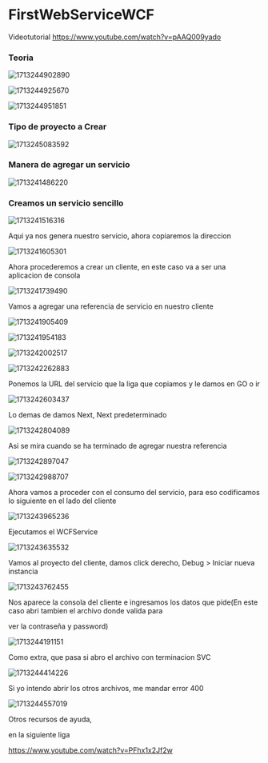 # FirstWebServiceWCF

Videotutorial
https://www.youtube.com/watch?v=pAAQ009yado

### Teoria

![1713244902890](image/README/1713244902890.png)

![1713244925670](image/README/1713244925670.png)

![1713244951851](image/README/1713244951851.png)


### Tipo de proyecto a Crear

![1713245083592](image/README/1713245083592.png)


### Manera de agregar un servicio

![1713241486220](image/README/1713241486220.png)

### Creamos un servicio sencillo

![1713241516316](image/README/1713241516316.png)


Aqui ya nos genera nuestro servicio, ahora copiaremos la direccion

![1713241605301](image/README/1713241605301.png)

Ahora procederemos a crear un cliente, en este caso va a ser una aplicacion de consola

![1713241739490](image/README/1713241739490.png)

Vamos a agregar una referencia de servicio en nuestro cliente

![1713241905409](image/README/1713241905409.png)


![1713241954183](image/README/1713241954183.png)


![1713242002517](image/README/1713242002517.png)

![1713242262883](image/README/1713242262883.png)


Ponemos la URL del servicio que la liga que copiamos y le damos en GO o ir

![1713242603437](image/README/1713242603437.png)

Lo demas de damos Next, Next predeterminado

![1713242804089](image/README/1713242804089.png)

Asi se mira cuando se ha terminado de agregar nuestra referencia

![1713242897047](image/README/1713242897047.png)

![1713242988707](image/README/1713242988707.png)

Ahora vamos a proceder con el consumo del servicio, para eso codificamos lo siguiente en el lado del cliente

![1713243965236](image/README/1713243965236.png)

Ejecutamos el WCFService

![1713243635532](image/README/1713243635532.png)

Vamos al proyecto del cliente, damos click derecho, Debug > Iniciar nueva instancia

![1713243762455](image/README/1713243762455.png)

Nos aparece la consola del cliente e ingresamos los datos que pide(En este caso abri tambien el archivo donde valida para 

ver la contraseña y password)

![1713244191151](image/README/1713244191151.png)

Como extra, que pasa si abro el archivo con terminacion SVC

![1713244414226](image/README/1713244414226.png)

Si yo intendo abrir los otros archivos, me mandar error 400

![1713244557019](image/README/1713244557019.png)

Otros recursos de ayuda, 

en la siguiente liga

https://www.youtube.com/watch?v=PFhx1x2Jf2w
